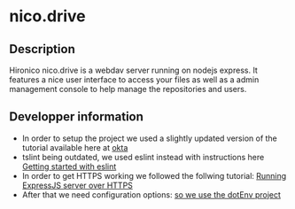 # nico.drive
## Description
Hironico nico.drive is a webdav server running on nodejs express. It features a nice user interface to access your files as well as a admin management console to help manage the repositories and users.
## Developper information
* In order to setup the project we used a slightly updated version of the tutorial available here at [okta](https://developer.okta.com/blog/2018/11/15/node-express-typescript)
* tslint being outdated, we used eslint instead with instructions here [Getting started with eslint](https://eslint.org/docs/user-guide/getting-started)
* In order to get HTTPS working we followed the follwing tutorial: [Running ExpressJS server over HTTPS](https://timonweb.com/javascript/running-expressjs-server-over-https/)
* After that we need configuration options: [so we use the dotEnv project](https://developer.okta.com/blog/2018/11/15/node-express-typescript#a-better-way-to-manage-configuration-settings-in-nodejs)

